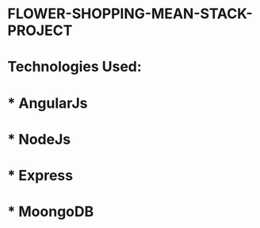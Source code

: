 # FLOWER-SHOPPING-MEAN-STACK-PROJECT
# Technologies Used: 
# * AngularJs
# * NodeJs
# * Express
# * MoongoDB
